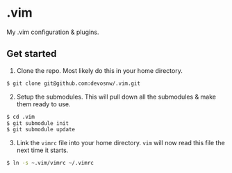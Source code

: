 .vim
====

My .vim configuration & plugins.

Get started
-----------

1) Clone the repo. Most likely do this in your home directory.

```bash
$ git clone git@github.com:devosnw/.vim.git
```

2) Setup the submodules. This will pull down all the submodules & make them
ready to use.

```bash
$ cd .vim
$ git submodule init
$ git submodule update
```

3) Link the `vimrc` file into your home directory. `vim` will now read this
file the next time it starts.

```bash
$ ln -s ~.vim/vimrc ~/.vimrc
```
